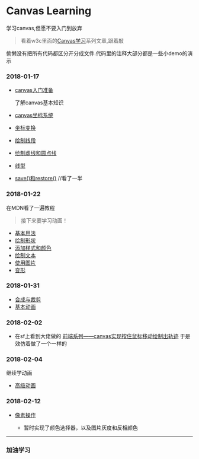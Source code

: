 # Canvas Learning
学习canvas,但愿不要入门到放弃

>看着w3c里面的[Canvas学习][0]系列文章,跟着敲

偷懒没有把所有代码都区分开分成文件.代码里的注释大部分都是一些小demo的演示

### 2018-01-17

- [canvas入门准备][1]
    
    了解canvas基本知识
- [canvas坐标系统][2]
- [坐标变换][3]
- [绘制线段][4]
- [绘制虚线和圆点线][5]
- [线型][6]
- [save()和restore()][7] //看了一半

### 2018-01-22
在MDN看了一遍教程
> 接下来要学习动画！

- [基本用法][8]
- [绘制形状][9]
- [添加样式和颜色][10]
- [绘制文本][11]
- [使用图片][12]
- [变形][13]

### 2018-01-31
- [合成与裁剪][14]
- [基本动画][15]

### 2018-02-02
- 在sf上看到大佬做的 [前端系列——canvas实现按住鼠标移动绘制出轨迹][16] 于是效仿着做了一个一样的

### 2018-02-04
继续学动画
- [高级动画][17]

### 2018-02-12
- [像素操作][18]

    - 暂时实现了颜色选择器，以及图片灰度和反相颜色


[0]:https://www.w3cplus.com/search/node/Canvas%E5%AD%A6%E4%B9%A0
[1]:https://www.w3cplus.com/canvas/introduction-to-prepare.html
[2]:https://www.w3cplus.com/canvas/canvas-coordinate-system.html
[3]:https://www.w3cplus.com/canvas/transformation-coordinates.html
[4]:https://www.w3cplus.com/canvas/draw-lines.html
[5]:https://www.w3cplus.com/canvas/draw-dashed-and-dotted-lines.html
[6]:https://www.w3cplus.com/canvas/canvas-line-style.html
[7]:https://www.w3cplus.com/canvas/canvas-states.html
[8]:https://developer.mozilla.org/zh-CN/docs/Web/API/Canvas_API/Tutorial/Basic_usage
[9]:https://developer.mozilla.org/zh-CN/docs/Web/API/Canvas_API/Tutorial/Drawing_shapes
[10]:https://developer.mozilla.org/zh-CN/docs/Web/API/Canvas_API/Tutorial/Applying_styles_and_colors
[11]:https://developer.mozilla.org/zh-CN/docs/Web/API/Canvas_API/Tutorial/Drawing_text
[12]:https://developer.mozilla.org/zh-CN/docs/Web/API/Canvas_API/Tutorial/Using_images
[13]:https://developer.mozilla.org/zh-CN/docs/Web/API/Canvas_API/Tutorial/Transformations
[14]:https://developer.mozilla.org/zh-CN/docs/Web/API/Canvas_API/Tutorial/Compositing
[15]:https://developer.mozilla.org/zh-CN/docs/Web/API/Canvas_API/Tutorial/Basic_animations
[16]:https://segmentfault.com/a/1190000013091631
[17]:https://developer.mozilla.org/zh-CN/docs/Web/API/Canvas_API/Tutorial/Advanced_animations
[18]:https://developer.mozilla.org/zh-CN/docs/Web/API/Canvas_API/Tutorial/Pixel_manipulation_with_canvas
------
### **加油学习**
